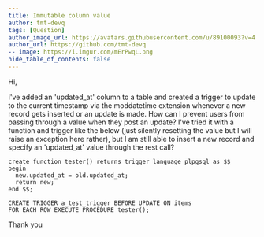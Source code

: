 ```yaml
---
title: Immutable column value
author: tmt-devq
tags: [Question]
author_image_url: https://avatars.githubusercontent.com/u/89100093?v=4
author_url: https://github.com/tmt-devq
-- image: https://i.imgur.com/mErPwqL.png
hide_table_of_contents: false
---
```


Hi,

I've added an 'updated_at' column to a table and created a trigger to update to the current timestamp via the moddatetime extension whenever a new record gets inserted or an update is made. How can I prevent users from passing through a value when they post an update? I've tried it with a function and trigger like the below (just silently resetting the value but I will raise an exception here rather), but I am still able to insert a new record and specify an 'updated_at' value through the rest call?

```
create function tester() returns trigger language plpgsql as $$
begin
  new.updated_at = old.updated_at;
  return new;
end $$;

CREATE TRIGGER a_test_trigger BEFORE UPDATE ON items 
FOR EACH ROW EXECUTE PROCEDURE tester();
```

Thank you
